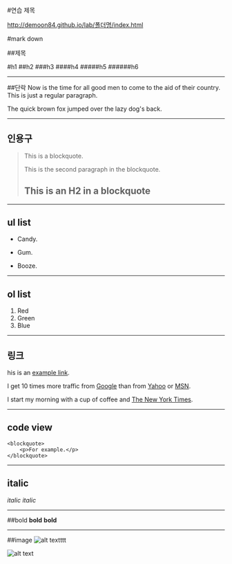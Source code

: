#연습 제목

http://demoon84.github.io/lab/폴더명/index.html


#mark down

##제목

#h1
##h2
###h3
####h4
#####h5
######h6

---

##단락
Now is the time for all good men to come to
the aid of their country. This is just a
regular paragraph.

The quick brown fox jumped over the lazy
dog's back.

---

## 인용구
> This is a blockquote.
> 
> This is the second paragraph in the blockquote.
>
> ## This is an H2 in a blockquote

---

## ul list
*   Candy.
+   Gum.
-   Booze.

---

## ol list
1.  Red
2.  Green
3.  Blue

---

## 링크
his is an [example link](http://example.com/).

I get 10 times more traffic from [Google][1] than from
[Yahoo][2] or [MSN][3].

[1]: http://google.com/        "Google"
[2]: http://search.yahoo.com/  "Yahoo Search"
[3]: http://search.msn.com/    "MSN Search"

I start my morning with a cup of coffee and
[The New York Times][NY Times].

[ny times]: http://www.nytimes.com/

---

## code view
    <blockquote>
        <p>For example.</p>
    </blockquote>
    
---
    
## italic    
*italic*   _italic_  

---

##bold
**bold** __bold__

---

##image
![alt textttt](../../lib/img/work/age.jpg "Title")

![alt text][id]

[id]: ../../lib/img/work/age.jpg "Title"
  
